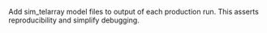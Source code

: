 Add sim_telarray model files to output of each production run. This asserts reproducibility and simplify debugging.
